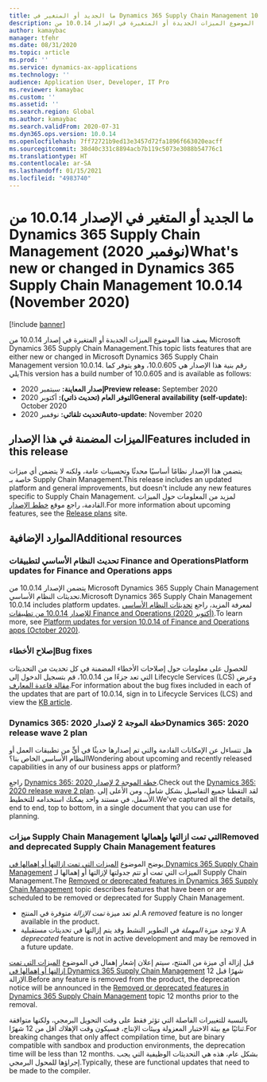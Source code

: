 ```yaml
---
title: ما الجديد أو المتغير في Dynamics 365 Supply Chain Management 10.0.14 (أكتوبر 2020)
description: يصف هذا الموضوع الميزات الجديدة أو المتغيرة في الإصدار 10.0.14 من Dynamics 365 Supply Chain Management.
author: kamaybac
manager: tfehr
ms.date: 08/31/2020
ms.topic: article
ms.prod: ''
ms.service: dynamics-ax-applications
ms.technology: ''
audience: Application User, Developer, IT Pro
ms.reviewer: kamaybac
ms.custom: ''
ms.assetid: ''
ms.search.region: Global
ms.author: kamaybac
ms.search.validFrom: 2020-07-31
ms.dyn365.ops.version: 10.0.14
ms.openlocfilehash: 7ff72721b9ed13e3457d72fa1896f663020eacff
ms.sourcegitcommit: 38d40c331c8894acb7b119c5073e3088b54776c1
ms.translationtype: HT
ms.contentlocale: ar-SA
ms.lasthandoff: 01/15/2021
ms.locfileid: "4983740"
---
```

# <a name="whats-new-or-changed-in-dynamics-365-supply-chain-management-10014-november-2020"></a><span data-ttu-id="57111-103">ما الجديد أو المتغير في الإصدار 10.0.14 من Dynamics 365 Supply Chain Management (نوفمبر 2020)</span><span class="sxs-lookup"><span data-stu-id="57111-103">What's new or changed in Dynamics 365 Supply Chain Management 10.0.14 (November 2020)</span></span>

[!include [banner](../includes/banner.md)]

<span data-ttu-id="57111-104">يصف هذا الموضوع الميزات الجديدة أو المتغيرة في إصدار 10.0.14 من Microsoft Dynamics 365 Supply Chain Management.</span><span class="sxs-lookup"><span data-stu-id="57111-104">This topic lists features that are either new or changed in Microsoft Dynamics 365 Supply Chain Management version 10.0.14.</span></span> <span data-ttu-id="57111-105">رقم بنية هذا الإصدار هي 10.0.605، وهو يتوفر كما يلي</span><span class="sxs-lookup"><span data-stu-id="57111-105">This version has a build number of 10.0.605 and is available as follows:</span></span>

- <span data-ttu-id="57111-106">**إصدار المعاينة:** سبتمبر 2020</span><span class="sxs-lookup"><span data-stu-id="57111-106">**Preview release:** September 2020</span></span>
- <span data-ttu-id="57111-107">**التوفر العام (تحديث ذاتي):** أكتوبر 2020</span><span class="sxs-lookup"><span data-stu-id="57111-107">**General availability (self-update):** October 2020</span></span>
- <span data-ttu-id="57111-108">**تحديث تلقائي:** نوفمبر 2020</span><span class="sxs-lookup"><span data-stu-id="57111-108">**Auto-update:** November 2020</span></span>

## <a name="features-included-in-this-release"></a><span data-ttu-id="57111-109">الميزات المضمنة في هذا الإصدار</span><span class="sxs-lookup"><span data-stu-id="57111-109">Features included in this release</span></span>

<span data-ttu-id="57111-110">يتضمن هذا الإصدار نظامًا أساسيًا محدثًا وتحسينات عامة، ولكنه لا يتضمن أي ميزات خاصة بـ Supply Chain Management.</span><span class="sxs-lookup"><span data-stu-id="57111-110">This release includes an updated platform and general improvements, but doesn't include any new features specific to Supply Chain Management.</span></span> <span data-ttu-id="57111-111">لمزيد من المعلومات حول الميزات القادمة، راجع موقع [خطط الإصدار](https://docs.microsoft.com/dynamics365/release-plans/).</span><span class="sxs-lookup"><span data-stu-id="57111-111">For more information about upcoming features, see the [Release plans](https://docs.microsoft.com/dynamics365/release-plans/) site.</span></span>

## <a name="additional-resources"></a><span data-ttu-id="57111-112">الموارد الإضافية</span><span class="sxs-lookup"><span data-stu-id="57111-112">Additional resources</span></span>

### <a name="platform-updates-for-finance-and-operations-apps"></a><span data-ttu-id="57111-113">تحديث النظام الأساسي لتطبيقات Finance and Operations</span><span class="sxs-lookup"><span data-stu-id="57111-113">Platform updates for Finance and Operations apps</span></span>

<span data-ttu-id="57111-114">يتضمن الإصدار 10.0.14 من Microsoft Dynamics 365 Supply Chain Management تحديثات النظام الأساسي.</span><span class="sxs-lookup"><span data-stu-id="57111-114">Microsoft Dynamics 365 Supply Chain Management 10.0.14 includes platform updates.</span></span> <span data-ttu-id="57111-115">لمعرفة المزيد، راجع [تحديثات النظام الأساسي للإصدار 10.0.14 من تطبيقات Finance and Operations (أكتوبر 2020)](../../fin-ops-core/dev-itpro/get-started/whats-new-platform-updates-10-0-14.md).</span><span class="sxs-lookup"><span data-stu-id="57111-115">To learn more, see [Platform updates for version 10.0.14 of Finance and Operations apps (October 2020)](../../fin-ops-core/dev-itpro/get-started/whats-new-platform-updates-10-0-14.md).</span></span>

### <a name="bug-fixes"></a><span data-ttu-id="57111-116">إصلاح الأخطاء</span><span class="sxs-lookup"><span data-stu-id="57111-116">Bug fixes</span></span>

<span data-ttu-id="57111-117">للحصول على معلومات حول إصلاحات الأخطاء المضمنة في كل تحديث من التحديثات التي تعد جزءًا من 10.0.14، قم بتسجيل الدخول إلى Lifecycle Services (LCS) وعرض [مقالة قاعدة المعارف](https://fix.lcs.dynamics.com/Issue/Details?bugId=488609&dbType=3&qc=8251e8e1d5e2386de850599926c1adc3fec8e2ba25308036d22cdfe0a1c28fc7).</span><span class="sxs-lookup"><span data-stu-id="57111-117">For information about the bug fixes included in each of the updates that are part of 10.0.14, sign in to Lifecycle Services (LCS) and view the [KB article](https://fix.lcs.dynamics.com/Issue/Details?bugId=488609&dbType=3&qc=8251e8e1d5e2386de850599926c1adc3fec8e2ba25308036d22cdfe0a1c28fc7).</span></span>

### <a name="dynamics-365-2020-release-wave-2-plan"></a><span data-ttu-id="57111-118">Dynamics 365: خطة الموجة 2 لإصدار 2020</span><span class="sxs-lookup"><span data-stu-id="57111-118">Dynamics 365: 2020 release wave 2 plan</span></span>

<span data-ttu-id="57111-119">هل تتساءل عن الإمكانات القادمة والتي تم إصدارها حديثًا في أيٍّ من تطبيقات العمل أو النظام الأساسي الخاص بنا؟</span><span class="sxs-lookup"><span data-stu-id="57111-119">Wondering about upcoming and recently released capabilities in any of our business apps or platform?</span></span>

<span data-ttu-id="57111-120">راجع [Dynamics 365: خطة الموجة 2 لإصدار 2020](https://docs.microsoft.com/dynamics365-release-plan/2020wave2/index).</span><span class="sxs-lookup"><span data-stu-id="57111-120">Check out the [Dynamics 365: 2020 release wave 2 plan](https://docs.microsoft.com/dynamics365-release-plan/2020wave2/index).</span></span> <span data-ttu-id="57111-121">لقد التقطنا جميع التفاصيل بشكل شامل، ومن الأعلى إلى الأسفل، في مستند واحد يمكنك استخدامه للتخطيط.</span><span class="sxs-lookup"><span data-stu-id="57111-121">We've captured all the details, end to end, top to bottom, in a single document that you can use for planning.</span></span>

### <a name="removed-and-deprecated-supply-chain-management-features"></a><span data-ttu-id="57111-122">ميزات Supply Chain Management التي تمت ازالتها وإهمالها</span><span class="sxs-lookup"><span data-stu-id="57111-122">Removed and deprecated Supply Chain Management features</span></span>

<span data-ttu-id="57111-123">يوضح الموضوع [الميزات التي تمت ازالتها أو إهمالها في Dynamics 365 Supply Chain Management](removed-deprecated-features-scm-updates.md) الميزات التي تمت أو تتم جدولتها لإزالتها أو إهمالها لـ Supply Chain Management.</span><span class="sxs-lookup"><span data-stu-id="57111-123">The [Removed or deprecated features in Dynamics 365 Supply Chain Management](removed-deprecated-features-scm-updates.md) topic describes features that have been or are scheduled to be removed or deprecated for Supply Chain Management.</span></span>

- <span data-ttu-id="57111-124">لم تعد ميزة *تمت الإزالة* متوفرة في المنتج.</span><span class="sxs-lookup"><span data-stu-id="57111-124">A *removed* feature is no longer available in the product.</span></span>
- <span data-ttu-id="57111-125">لا توجد ميزة *المهملة* في التطوير النشط وقد يتم إزالتها في تحديثات مستقبلية.</span><span class="sxs-lookup"><span data-stu-id="57111-125">A *deprecated* feature is not in active development and may be removed in a future update.</span></span>

<span data-ttu-id="57111-126">قبل إزالة أي ميزة من المنتج، سيتم إعلان إشعار إهمال في الموضوع [الميزات التي تمت إزالتها أو إهمالها في Dynamics 365 Supply Chain Management](removed-deprecated-features-scm-updates.md) 12 شهرًا قبل الإزالة.</span><span class="sxs-lookup"><span data-stu-id="57111-126">Before any feature is removed from the product, the deprecation notice will be announced in the [Removed or deprecated features in Dynamics 365 Supply Chain Management](removed-deprecated-features-scm-updates.md) topic 12 months prior to the removal.</span></span>

<span data-ttu-id="57111-127">بالنسبة للتغييرات الفاصلة التي تؤثر فقط على وقت التحويل البرمجي، ولكنها متوافقة ثنائيًا مع بيئة الاختبار المعزولة وبيئات الإنتاج، فسيكون وقت الإهلاك أقل من 12 شهرًا.</span><span class="sxs-lookup"><span data-stu-id="57111-127">For breaking changes that only affect compilation time, but are binary compatible with sandbox and production environments, the deprecation time will be less than 12 months.</span></span> <span data-ttu-id="57111-128">بشكل عام، هذه هي التحديثات الوظيفية التي يجب إجراؤها للمحول البرمجي.</span><span class="sxs-lookup"><span data-stu-id="57111-128">Typically, these are functional updates that need to be made to the compiler.</span></span>
